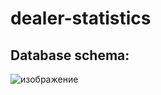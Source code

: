 # dealer-statistics
## Database schema:
![изображение](https://user-images.githubusercontent.com/58391822/116747533-b8176a00-aa06-11eb-8465-32568d5a9a70.png)
